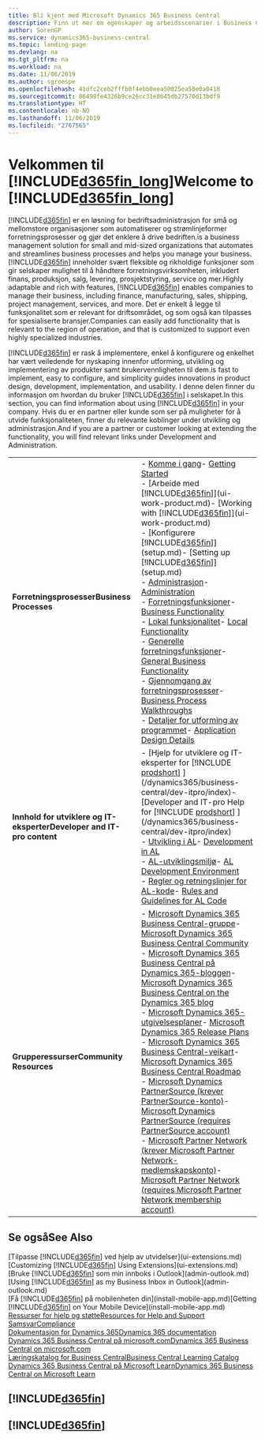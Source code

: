 ```yaml
---
title: Bli kjent med Microsoft Dynamics 365 Business Central
description: Finn ut mer om egenskaper og arbeidsscenarier i Business Central, en løsning for bedriftsadministrasjon for små og mellomstore organisasjoner.
author: SorenGP
ms.service: dynamics365-business-central
ms.topic: landing-page
ms.devlang: na
ms.tgt_pltfrm: na
ms.workload: na
ms.date: 11/06/2019
ms.author: sgroespe
ms.openlocfilehash: 41dfc2ceb2fffb8f4ebb0eea50025ea50e0a0418
ms.sourcegitcommit: 86498fe4326b9ce26cc31e8645db27570d13bdf9
ms.translationtype: HT
ms.contentlocale: nb-NO
ms.lasthandoff: 11/06/2019
ms.locfileid: "2767565"
---
```

# <a name="welcome-to-included365fin_longincludesd365fin_long_mdmd"></a><span data-ttu-id="00bcc-103">Velkommen til [!INCLUDE[d365fin_long](includes/d365fin_long_md.md)]</span><span class="sxs-lookup"><span data-stu-id="00bcc-103">Welcome to [!INCLUDE[d365fin_long](includes/d365fin_long_md.md)]</span></span>
[!INCLUDE[d365fin](includes/d365fin_md.md)] <span data-ttu-id="00bcc-104">er en løsning for bedriftsadministrasjon for små og mellomstore organisasjoner som automatiserer og strømlinjeformer forretningsprosesser og gjør det enklere å drive bedriften.</span><span class="sxs-lookup"><span data-stu-id="00bcc-104">is a business management solution for small and mid-sized organizations that automates and streamlines business processes and helps you manage your business.</span></span> <span data-ttu-id="00bcc-105">[!INCLUDE[d365fin](includes/d365fin_md.md)] inneholder svært fleksible og rikholdige funksjoner som gir selskaper mulighet til å håndtere forretningsvirksomheten, inkludert finans, produksjon, salg, levering, prosjektstyring, service og mer.</span><span class="sxs-lookup"><span data-stu-id="00bcc-105">Highly adaptable and rich with features, [!INCLUDE[d365fin](includes/d365fin_md.md)] enables companies to manage their business, including finance, manufacturing, sales, shipping, project management, services, and more.</span></span> <span data-ttu-id="00bcc-106">Det er enkelt å legge til funksjonalitet som er relevant for driftsområdet, og som også kan tilpasses for spesialiserte bransjer.</span><span class="sxs-lookup"><span data-stu-id="00bcc-106">Companies can easily add functionality that is relevant to the region of operation, and that is customized to support even highly specialized industries.</span></span>

[!INCLUDE[d365fin](includes/d365fin_md.md)] <span data-ttu-id="00bcc-107">er rask å implementere, enkel å konfigurere og enkelhet har vært veiledende for nyskaping innenfor utforming, utvikling og implementering av produkter samt brukervennligheten til dem.</span><span class="sxs-lookup"><span data-stu-id="00bcc-107">is fast to implement, easy to configure, and simplicity guides innovations in product design, development, implementation, and usability.</span></span> <span data-ttu-id="00bcc-108">I denne delen finner du informasjon om hvordan du bruker [!INCLUDE[d365fin](includes/d365fin_md.md)] i selskapet.</span><span class="sxs-lookup"><span data-stu-id="00bcc-108">In this section, you can find information about using [!INCLUDE[d365fin](includes/d365fin_md.md)] in your company.</span></span> <span data-ttu-id="00bcc-109">Hvis du er en partner eller kunde som ser på muligheter for å utvide funksjonaliteten, finner du relevante koblinger under utvikling og administrasjon.</span><span class="sxs-lookup"><span data-stu-id="00bcc-109">And if you are a partner or customer looking at extending the functionality, you will find relevant links under Development and Administration.</span></span>  

|||  
|-|-|  
|<span data-ttu-id="00bcc-110">**Forretningsprosesser**</span><span class="sxs-lookup"><span data-stu-id="00bcc-110">**Business Processes**</span></span>|<span data-ttu-id="00bcc-111">-   [Komme i gang](product-get-started.md)</span><span class="sxs-lookup"><span data-stu-id="00bcc-111">-   [Getting Started](product-get-started.md)</span></span><br /><span data-ttu-id="00bcc-112">-   [Arbeide med [!INCLUDE[d365fin](includes/d365fin_md.md)]](ui-work-product.md)</span><span class="sxs-lookup"><span data-stu-id="00bcc-112">-   [Working with [!INCLUDE[d365fin](includes/d365fin_md.md)]](ui-work-product.md)</span></span><br /><span data-ttu-id="00bcc-113">-   [Konfigurere [!INCLUDE[d365fin](includes/d365fin_md.md)]](setup.md)</span><span class="sxs-lookup"><span data-stu-id="00bcc-113">-   [Setting up [!INCLUDE[d365fin](includes/d365fin_md.md)]](setup.md)</span></span><br /><span data-ttu-id="00bcc-114">-   [Administrasjon](admin-setup-and-administration.md)</span><span class="sxs-lookup"><span data-stu-id="00bcc-114">-   [Administration](admin-setup-and-administration.md)</span></span><br /><span data-ttu-id="00bcc-115">-   [Forretningsfunksjoner](across-business-functionality.md)</span><span class="sxs-lookup"><span data-stu-id="00bcc-115">-   [Business Functionality](across-business-functionality.md)</span></span><br /><span data-ttu-id="00bcc-116">-   [Lokal funksjonalitet](LocalFunctionality/Austria/austria-local-functionality.md)</span><span class="sxs-lookup"><span data-stu-id="00bcc-116">-   [Local Functionality](LocalFunctionality/Austria/austria-local-functionality.md)</span></span><br /><span data-ttu-id="00bcc-117">-   [Generelle forretningsfunksjoner](ui-across-business-areas.md)</span><span class="sxs-lookup"><span data-stu-id="00bcc-117">-   [General Business Functionality](ui-across-business-areas.md)</span></span><br /><span data-ttu-id="00bcc-118">-   [Gjennomgang av forretningsprosesser](walkthrough-business-process-walkthroughs.md)</span><span class="sxs-lookup"><span data-stu-id="00bcc-118">-   [Business Process Walkthroughs](walkthrough-business-process-walkthroughs.md)</span></span><br /><span data-ttu-id="00bcc-119">-   [Detaljer for utforming av programmet](design-details-application-design.md)</span><span class="sxs-lookup"><span data-stu-id="00bcc-119">-   [Application Design Details](design-details-application-design.md)</span></span>|  
|<span data-ttu-id="00bcc-120">**Innhold for utviklere og IT-eksperter**</span><span class="sxs-lookup"><span data-stu-id="00bcc-120">**Developer and IT-pro content**</span></span>|<span data-ttu-id="00bcc-121">-   [Hjelp for utviklere og IT-eksperter for [!INCLUDE [prodshort](includes/prodshort.md)] ](/dynamics365/business-central/dev-itpro/index)</span><span class="sxs-lookup"><span data-stu-id="00bcc-121">-   [Developer and IT-pro Help for [!INCLUDE [prodshort](includes/prodshort.md)] ](/dynamics365/business-central/dev-itpro/index)</span></span><br /><span data-ttu-id="00bcc-122">-   [Utvikling i AL](/dynamics365/business-central/dev-itpro/developer/devenv-dev-overview)</span><span class="sxs-lookup"><span data-stu-id="00bcc-122">-   [Development in AL](/dynamics365/business-central/dev-itpro/developer/devenv-dev-overview)</span></span><br /><span data-ttu-id="00bcc-123">-   [AL-utviklingsmiljø](/dynamics365/business-central/dev-itpro/developer/devenv-reference-overview)</span><span class="sxs-lookup"><span data-stu-id="00bcc-123">-   [AL Development Environment](/dynamics365/business-central/dev-itpro/developer/devenv-reference-overview)</span></span><br /><span data-ttu-id="00bcc-124">-   [Regler og retningslinjer for AL-kode](/dynamics365/business-central/dev-itpro/compliance/apptest-overview)</span><span class="sxs-lookup"><span data-stu-id="00bcc-124">-   [Rules and Guidelines for AL Code](/dynamics365/business-central/dev-itpro/compliance/apptest-overview)</span></span>|  
|<span data-ttu-id="00bcc-125">**Grupperessurser**</span><span class="sxs-lookup"><span data-stu-id="00bcc-125">**Community Resources**</span></span>|<span data-ttu-id="00bcc-126">-   [Microsoft Dynamics 365 Business Central-gruppe](https://community.dynamics.com/business)</span><span class="sxs-lookup"><span data-stu-id="00bcc-126">-   [Microsoft Dynamics 365 Business Central Community](https://community.dynamics.com/business)</span></span><br /><span data-ttu-id="00bcc-127">-   [Microsoft Dynamics 365 Business Central på Dynamics 365-bloggen](https://cloudblogs.microsoft.com/dynamics365/it/product/business-central/)</span><span class="sxs-lookup"><span data-stu-id="00bcc-127">-   [Microsoft Dynamics 365 Business Central on the Dynamics 365 blog](https://cloudblogs.microsoft.com/dynamics365/it/product/business-central/)</span></span><br /><span data-ttu-id="00bcc-128">-   [Microsoft Dynamics 365-utgivelsesplaner](https://go.microsoft.com/fwlink/?linkid=2047422)</span><span class="sxs-lookup"><span data-stu-id="00bcc-128">-   [Microsoft Dynamics 365 Release Plans](https://go.microsoft.com/fwlink/?linkid=2047422)</span></span><br /><span data-ttu-id="00bcc-129">-   [Microsoft Dynamics 365 Business Central-veikart](https://dynamics.microsoft.com/en-us/roadmap/business-central/)</span><span class="sxs-lookup"><span data-stu-id="00bcc-129">-   [Microsoft Dynamics 365 Business Central Roadmap](https://dynamics.microsoft.com/en-us/roadmap/business-central/)</span></span><br /><span data-ttu-id="00bcc-130">-   [Microsoft Dynamics PartnerSource \(krever PartnerSource-konto\)](https://mbs.microsoft.com/partnersource)</span><span class="sxs-lookup"><span data-stu-id="00bcc-130">-   [Microsoft Dynamics PartnerSource \(requires PartnerSource account\)](https://mbs.microsoft.com/partnersource)</span></span><br /><span data-ttu-id="00bcc-131">-   [Microsoft Partner Network \(krever Microsoft Partner Network-medlemskapskonto\)](https://mspartner.microsoft.com/en/us/windows/index.aspx)</span><span class="sxs-lookup"><span data-stu-id="00bcc-131">-   [Microsoft Partner Network \(requires Microsoft Partner Network membership account\)](https://mspartner.microsoft.com/en/us/windows/index.aspx)</span></span>|  

## <a name="see-also"></a><span data-ttu-id="00bcc-132">Se også</span><span class="sxs-lookup"><span data-stu-id="00bcc-132">See Also</span></span>

<span data-ttu-id="00bcc-133">[Tilpasse [!INCLUDE[d365fin](includes/d365fin_md.md)] ved hjelp av utvidelser](ui-extensions.md)</span><span class="sxs-lookup"><span data-stu-id="00bcc-133">[Customizing [!INCLUDE[d365fin](includes/d365fin_md.md)] Using Extensions](ui-extensions.md)</span></span>  
<span data-ttu-id="00bcc-134">[Bruke [!INCLUDE[d365fin](includes/d365fin_md.md)] som min innboks i Outlook](admin-outlook.md)</span><span class="sxs-lookup"><span data-stu-id="00bcc-134">[Using [!INCLUDE[d365fin](includes/d365fin_md.md)] as my Business Inbox in Outlook](admin-outlook.md)</span></span>  
<span data-ttu-id="00bcc-135">[Få [!INCLUDE[d365fin](includes/d365fin_md.md)] på mobilenheten din](install-mobile-app.md)</span><span class="sxs-lookup"><span data-stu-id="00bcc-135">[Getting [!INCLUDE[d365fin](includes/d365fin_md.md)] on Your Mobile Device](install-mobile-app.md)</span></span>  
[<span data-ttu-id="00bcc-136">Ressurser for hjelp og støtte</span><span class="sxs-lookup"><span data-stu-id="00bcc-136">Resources for Help and Support</span></span>](product-help-and-support.md)  
[<span data-ttu-id="00bcc-137">Samsvar</span><span class="sxs-lookup"><span data-stu-id="00bcc-137">Compliance</span></span>](compliance/compliance-overview.md)  
[<span data-ttu-id="00bcc-138">Dokumentasjon for Dynamics 365</span><span class="sxs-lookup"><span data-stu-id="00bcc-138">Dynamics 365 documentation</span></span>](/dynamics365/)  
[<span data-ttu-id="00bcc-139">Dynamics 365 Business Central på microsoft.com</span><span class="sxs-lookup"><span data-stu-id="00bcc-139">Dynamics 365 Business Central on microsoft.com</span></span>](https://dynamics.microsoft.com/business-central/overview/)  
[<span data-ttu-id="00bcc-140">Læringskatalog for Business Central</span><span class="sxs-lookup"><span data-stu-id="00bcc-140">Business Central Learning Catalog</span></span>](readiness/readiness-learning-catalog.md)  
[<span data-ttu-id="00bcc-141">Dynamics 365 Business Central på Microsoft Learn</span><span class="sxs-lookup"><span data-stu-id="00bcc-141">Dynamics 365 Business Central on Microsoft Learn</span></span>](/learn/browse/?products=dynamics-business-central)  


## [!INCLUDE[d365fin](includes/free_trial_md.md)]
## [!INCLUDE[d365fin](includes/training_link_md.md)]
